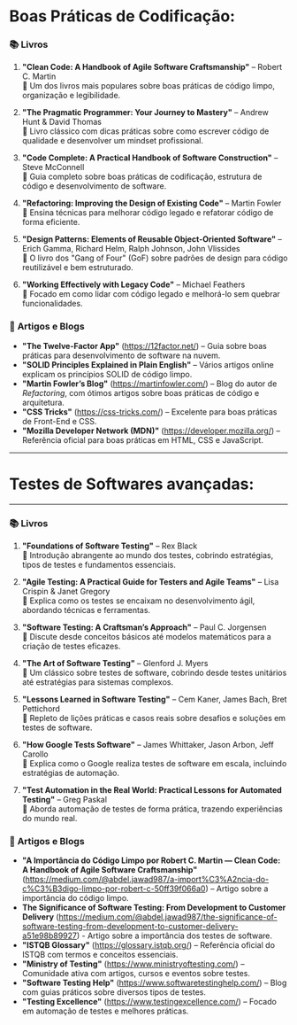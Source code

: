 # Boas Práticas de Codificação:

### 📚 **Livros**
1. **"Clean Code: A Handbook of Agile Software Craftsmanship"** – Robert C. Martin  
   🔹 Um dos livros mais populares sobre boas práticas de código limpo, organização e legibilidade.

2. **"The Pragmatic Programmer: Your Journey to Mastery"** – Andrew Hunt & David Thomas  
   🔹 Livro clássico com dicas práticas sobre como escrever código de qualidade e desenvolver um mindset profissional.

3. **"Code Complete: A Practical Handbook of Software Construction"** – Steve McConnell  
   🔹 Guia completo sobre boas práticas de codificação, estrutura de código e desenvolvimento de software.

4. **"Refactoring: Improving the Design of Existing Code"** – Martin Fowler  
   🔹 Ensina técnicas para melhorar código legado e refatorar código de forma eficiente.

5. **"Design Patterns: Elements of Reusable Object-Oriented Software"** – Erich Gamma, Richard Helm, Ralph Johnson, John Vlissides  
   🔹 O livro dos "Gang of Four" (GoF) sobre padrões de design para código reutilizável e bem estruturado.

6. **"Working Effectively with Legacy Code"** – Michael Feathers  
   🔹 Focado em como lidar com código legado e melhorá-lo sem quebrar funcionalidades.

### 📝 **Artigos e Blogs**
- **"The Twelve-Factor App"** (https://12factor.net/) – Guia sobre boas práticas para desenvolvimento de software na nuvem.  
- **"SOLID Principles Explained in Plain English"** – Vários artigos online explicam os princípios SOLID de código limpo.  
- **"Martin Fowler’s Blog"** (https://martinfowler.com/) – Blog do autor de *Refactoring*, com ótimos artigos sobre boas práticas de código e arquitetura.  
- **"CSS Tricks"** (https://css-tricks.com/) – Excelente para boas práticas de Front-End e CSS.  
- **"Mozilla Developer Network (MDN)"** (https://developer.mozilla.org/) – Referência oficial para boas práticas em HTML, CSS e JavaScript.  

---

# Testes de Softwares avançadas:  

---

### 📚 **Livros**
1. **"Foundations of Software Testing"** – Rex Black  
   🔹 Introdução abrangente ao mundo dos testes, cobrindo estratégias, tipos de testes e fundamentos essenciais.

2. **"Agile Testing: A Practical Guide for Testers and Agile Teams"** – Lisa Crispin & Janet Gregory  
   🔹 Explica como os testes se encaixam no desenvolvimento ágil, abordando técnicas e ferramentas.

3. **"Software Testing: A Craftsman’s Approach"** – Paul C. Jorgensen  
   🔹 Discute desde conceitos básicos até modelos matemáticos para a criação de testes eficazes.

4. **"The Art of Software Testing"** – Glenford J. Myers  
   🔹 Um clássico sobre testes de software, cobrindo desde testes unitários até estratégias para sistemas complexos.

5. **"Lessons Learned in Software Testing"** – Cem Kaner, James Bach, Bret Pettichord  
   🔹 Repleto de lições práticas e casos reais sobre desafios e soluções em testes de software.

6. **"How Google Tests Software"** – James Whittaker, Jason Arbon, Jeff Carollo  
   🔹 Explica como o Google realiza testes de software em escala, incluindo estratégias de automação.

7. **"Test Automation in the Real World: Practical Lessons for Automated Testing"** – Greg Paskal  
   🔹 Aborda automação de testes de forma prática, trazendo experiências do mundo real.


### 📝 **Artigos e Blogs**
-  **"A Importância do Código Limpo por Robert C. Martin — Clean Code: A Handbook of Agile Software Craftsmanship"** (https://medium.com/@abdel.jawad987/a-import%C3%A2ncia-do-c%C3%B3digo-limpo-por-robert-c-50ff39f066a0) – Artigo sobre a importância do código limpo. 
-  **The Significance of Software Testing: From Development to Customer Delivery** (https://medium.com/@abdel.jawad987/the-significance-of-software-testing-from-development-to-customer-delivery-a51e98b89927) - Artigo sobre a importância dos testes de software.
- **"ISTQB Glossary"** (https://glossary.istqb.org/) – Referência oficial do ISTQB com termos e conceitos essenciais.  
- **"Ministry of Testing"** (https://www.ministryoftesting.com/) – Comunidade ativa com artigos, cursos e eventos sobre testes.  
- **"Software Testing Help"** (https://www.softwaretestinghelp.com/) – Blog com guias práticos sobre diversos tipos de testes.  
- **"Testing Excellence"** (https://www.testingexcellence.com/) – Focado em automação de testes e melhores práticas.  
